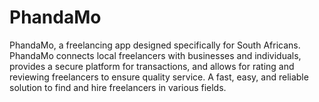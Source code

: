 # PhandaMo
PhandaMo, a freelancing app designed specifically for South Africans. PhandaMo connects local freelancers with businesses and individuals, provides a secure platform for transactions, and allows for rating and reviewing freelancers to ensure quality service. A fast, easy, and reliable solution to find and hire freelancers in various fields.
